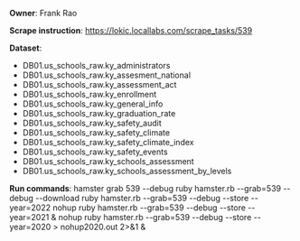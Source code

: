 **Owner**: Frank Rao
 
**Scrape instruction**: https://lokic.locallabs.com/scrape_tasks/539

**Dataset**: 
- DB01.us_schools_raw.ky_administrators
- DB01.us_schools_raw.ky_assesment_national
- DB01.us_schools_raw.ky_assessment_act
- DB01.us_schools_raw.ky_enrollment
- DB01.us_schools_raw.ky_general_info
- DB01.us_schools_raw.ky_graduation_rate
- DB01.us_schools_raw.ky_safety_audit
- DB01.us_schools_raw.ky_safety_climate
- DB01.us_schools_raw.ky_safety_climate_index
- DB01.us_schools_raw.ky_safety_events
- DB01.us_schools_raw.ky_schools_assessment
- DB01.us_schools_raw.ky_schools_assessment_by_levels

**Run commands**: hamster grab 539 --debug
ruby hamster.rb --grab=539 --debug --download
ruby hamster.rb --grab=539 --debug --store --year=2022
nohup ruby hamster.rb --grab=539 --debug --store --year=2021 &
nohup ruby hamster.rb --grab=539 --debug --store --year=2020 > nohup2020.out 2>&1 &